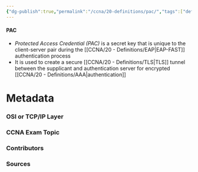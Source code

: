 ```yaml
---
{"dg-publish":true,"permalink":"/ccna/20-definitions/pac/","tags":["defs_ccna"],"created":"2023-11-04T12:45:23.000-07:00","updated":"2023-11-07T09:38:30.000-08:00"}
---
```


#### PAC
- *Protected Access Credential (PAC)* is a secret key that is unique to the client-server pair during the [[CCNA/20 - Definitions/EAP\|EAP-FAST]] authentication process
- It is used to create a secure [[CCNA/20 - Definitions/TLS\|TLS]] tunnel between the supplicant and authentication server for encrypted [[CCNA/20 - Definitions/AAA\|authentication]]







# Metadata
### OSI or TCP/IP Layer

### CCNA Exam Topic

### Contributors

### Sources
